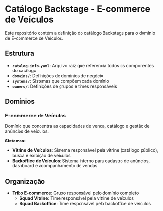 # Catálogo Backstage - E-commerce de Veículos

Este repositório contém a definição do catálogo Backstage para o domínio de E-commerce de Veículos.

## Estrutura

- **`catalog-info.yaml`**: Arquivo raiz que referencia todos os componentes do catálogo
- **`domains/`**: Definições de domínios de negócio
- **`systems/`**: Sistemas que compõem cada domínio
- **`owners/`**: Definições de grupos e times responsáveis

## Domínios

### E-commerce de Veículos
Domínio que concentra as capacidades de venda, catálogo e gestão de anúncios de veículos.

**Sistemas:**
- **Vitrine de Veículos**: Sistema responsável pela vitrine (catálogo público), busca e exibição de veículos
- **Backoffice de Veículos**: Sistema interno para cadastro de anúncios, dashboard e acompanhamento de vendas

## Organização

- **Tribo E-commerce**: Grupo responsável pelo domínio completo
  - **Squad Vitrine**: Time responsável pela vitrine de veículos
  - **Squad Backoffice**: Time responsável pelo backoffice de veículos

